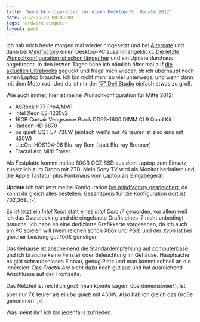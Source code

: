 ```yaml
---
title: 'Wunschkonfiguration für einen Desktop-PC, Update 2012'
date: 2012-06-20 00:00:00 
tags: hardware,computer
layout: post
---
```

Ich hab mich heute morgen mal wieder hingesetzt und bei [Alternate][0] und dann bei [Mindfactory][4] einen Desktop-PC zusammengeklickt. [Die letzte Wunschkonfiguration ist schon länger her][12] und ein Update durchaus angebracht. In den letzten Tagen habe ich nämlich öfter mal auf [die aktuellen Ultrabooks][1] geguckt und frage mich wieder, ob ich überhaupt noch einen Laptop brauche. Ich bin nicht mehr so viel unterwegs, und wenn dann mit dem Motorrad. Und da ist mir der [17" Dell Studio][2] einfach etwas zu groß.

Wie auch immer, hier ist meine Wunschkonfiguration für Mitte 2012:

* ASRock H77 Pro4/MVP
* Intel Xeon E3-1230v2
* 16GB Corsair Vengeance Black DDR3-1600 DIMM CL9 Quad Kit
* Radeon HD 6870
* be quiet! BQT L7-730W (einfach weil's nur 7€ teurer ist also eins mit 450W)
* LiteOn IHOS104-06 Blu-ray Rom (statt Blu-ray Brenner)
* Fractal Arc Midi Tower

Als Festplatte kommt meine 60GB OCZ SSD aus dem Laptop zum Einsatz, zusätzlich zum Drobo mit 2TB. Mein Sony TV wird als Monitor herhalten und die Apple Tastatur plus Funkmaus vom Laptop als Eingabegerät.

**Update** Ich hab jetzt meine Konfiguration [bei mindfactory gespeichert][13], da könnt ihr gleich alles bestellen. Gesamtpreis für die Konfiguration dort ist 702,36€. ;-)

Es ist jetzt ein *Intel Xeon* statt eines *Intel Core i7* geworden, vor allem weil ich das Overclocking und die eingebaute Grafik eines i7 nicht unbedingt brauche. Ich habe eh eine dedizierte Grafikkarte vorgesehen, da ich auch am PC spielen will (wem reichen schon Xbox und PS3) und der *Xeon* ist bei gleicher Leistung gut 100€ günstiger.

Das Gehäuse ist anscheinend die Standardempfehlung auf [computerbase][3] und ich brauche keine Fenster oder Beleuchtung im Gehäuse. Hauptsache es gibt schraubenlosen Einbau, genug Platz und man kommt schnell an die Innereien. Das *Fractal Arc* sieht dazu noch gut aus und hat ausreichend Anschlüsse auf der Frontseite.

Das Netzteil ist reichlich groß (man könnte sagen: überdimensioniert), ist aber nur 7€ teurer als ein *be quiet!* mit 450W. Also hab ich gleich das Große genommen. ;-)

Was meint ihr? Ich bin jedenfalls zufrieden.

[0]: http://alternate.de/
[1]: http://www.notebooksbilliger.de/ultrabooks
[2]: /2010/09/02/der-erste-abend-mit-dem-dell-studio-17/
[3]: http://www.computerbase.de/forum/
[4]: http://www.mindfactory.de/
[11]: http://www.alternate.de/html/product/information/pageBuilder.html?articleId=57511
[12]: /2011/11/20/wunschkonfiguration-fuer-einen-desktop-pc/
[13]: https://www.mindfactory.de/shopping_cart.php/basket_action/load_basket_extern/id/e56af7220038d95e6ea633f8c01de70819582b209d1c3537260

